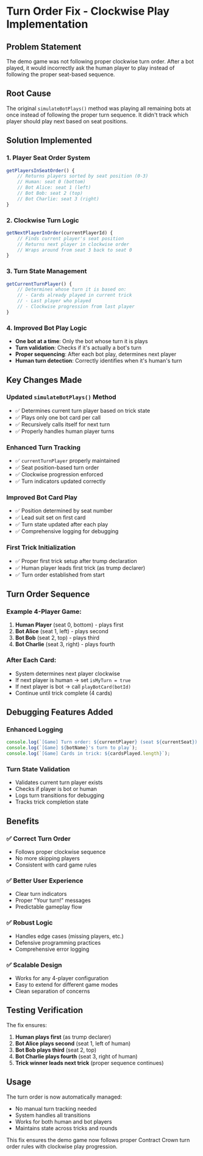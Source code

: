 # Turn Order Fix - Clockwise Play Implementation

## Problem Statement
The demo game was not following proper clockwise turn order. After a bot played, it would incorrectly ask the human player to play instead of following the proper seat-based sequence.

## Root Cause
The original `simulateBotPlays()` method was playing all remaining bots at once instead of following the proper turn sequence. It didn't track which player should play next based on seat positions.

## Solution Implemented

### 1. Player Seat Order System
```javascript
getPlayersInSeatOrder() {
    // Returns players sorted by seat position (0-3)
    // Human: seat 0 (bottom)
    // Bot Alice: seat 1 (left) 
    // Bot Bob: seat 2 (top)
    // Bot Charlie: seat 3 (right)
}
```

### 2. Clockwise Turn Logic
```javascript
getNextPlayerInOrder(currentPlayerId) {
    // Finds current player's seat position
    // Returns next player in clockwise order
    // Wraps around from seat 3 back to seat 0
}
```

### 3. Turn State Management
```javascript
getCurrentTurnPlayer() {
    // Determines whose turn it is based on:
    // - Cards already played in current trick
    // - Last player who played
    // - Clockwise progression from last player
}
```

### 4. Improved Bot Play Logic
- **One bot at a time**: Only the bot whose turn it is plays
- **Turn validation**: Checks if it's actually a bot's turn
- **Proper sequencing**: After each bot play, determines next player
- **Human turn detection**: Correctly identifies when it's human's turn

## Key Changes Made

### Updated `simulateBotPlays()` Method
- ✅ Determines current turn player based on trick state
- ✅ Plays only one bot card per call
- ✅ Recursively calls itself for next turn
- ✅ Properly handles human player turns

### Enhanced Turn Tracking
- ✅ `currentTurnPlayer` properly maintained
- ✅ Seat position-based turn order
- ✅ Clockwise progression enforced
- ✅ Turn indicators updated correctly

### Improved Bot Card Play
- ✅ Position determined by seat number
- ✅ Lead suit set on first card
- ✅ Turn state updated after each play
- ✅ Comprehensive logging for debugging

### First Trick Initialization
- ✅ Proper first trick setup after trump declaration
- ✅ Human player leads first trick (as trump declarer)
- ✅ Turn order established from start

## Turn Order Sequence

### Example 4-Player Game:
1. **Human Player** (seat 0, bottom) - plays first
2. **Bot Alice** (seat 1, left) - plays second  
3. **Bot Bob** (seat 2, top) - plays third
4. **Bot Charlie** (seat 3, right) - plays fourth

### After Each Card:
- System determines next player clockwise
- If next player is human → set `isMyTurn = true`
- If next player is bot → call `playBotCard(botId)`
- Continue until trick complete (4 cards)

## Debugging Features Added

### Enhanced Logging
```javascript
console.log(`[Game] Turn order: ${currentPlayer} (seat ${currentSeat}) -> ${nextPlayer} (seat ${nextSeat})`);
console.log(`[Game] ${botName}'s turn to play`);
console.log(`[Game] Cards in trick: ${cardsPlayed.length}`);
```

### Turn State Validation
- Validates current turn player exists
- Checks if player is bot or human
- Logs turn transitions for debugging
- Tracks trick completion state

## Benefits

### ✅ **Correct Turn Order**
- Follows proper clockwise sequence
- No more skipping players
- Consistent with card game rules

### ✅ **Better User Experience** 
- Clear turn indicators
- Proper "Your turn!" messages
- Predictable gameplay flow

### ✅ **Robust Logic**
- Handles edge cases (missing players, etc.)
- Defensive programming practices
- Comprehensive error logging

### ✅ **Scalable Design**
- Works for any 4-player configuration
- Easy to extend for different game modes
- Clean separation of concerns

## Testing Verification

The fix ensures:
1. **Human plays first** (as trump declarer)
2. **Bot Alice plays second** (seat 1, left of human)
3. **Bot Bob plays third** (seat 2, top)
4. **Bot Charlie plays fourth** (seat 3, right of human)
5. **Trick winner leads next trick** (proper sequence continues)

## Usage

The turn order is now automatically managed:
- No manual turn tracking needed
- System handles all transitions
- Works for both human and bot players
- Maintains state across tricks and rounds

This fix ensures the demo game now follows proper Contract Crown turn order rules with clockwise play progression.